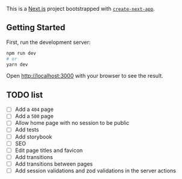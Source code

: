 This is a [Next.js](https://nextjs.org/) project bootstrapped with [`create-next-app`](https://github.com/vercel/next.js/tree/canary/packages/create-next-app).

## Getting Started

First, run the development server:

```bash
npm run dev
# or
yarn dev
```

Open [http://localhost:3000](http://localhost:3000) with your browser to see the result.

## TODO list

- [ ] Add a `404` page
- [ ] Add a `500` page
- [ ] Allow home page with no session to be public
- [ ] Add tests
- [ ] Add storybook
- [ ] SEO
- [ ] Edit page titles and favicon
- [ ] Add transitions
- [ ] Add transitions between pages
- [ ] Add session validations and zod validations in the server actions
